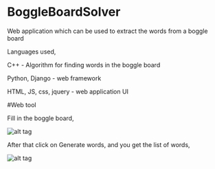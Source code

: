 # BoggleBoardSolver
Web application which can be used to extract the words from a boggle board

Languages used,

C++ - Algorithm for finding words in the boggle board

Python, Django - web framework

HTML, JS, css, jquery - web application UI

#Web tool

Fill in the boggle board,

![alt tag](http://i.imgur.com/uZf6LsB.png)

After that click on Generate words, and you get the list of words,

![alt tag](http://i.imgur.com/ypg7IQi.png)
